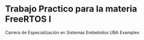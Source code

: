 # Trabajo Practico para la materia FreeRTOS I
Carrera de Especialización en Sistemas Embebidos UBA Examples


